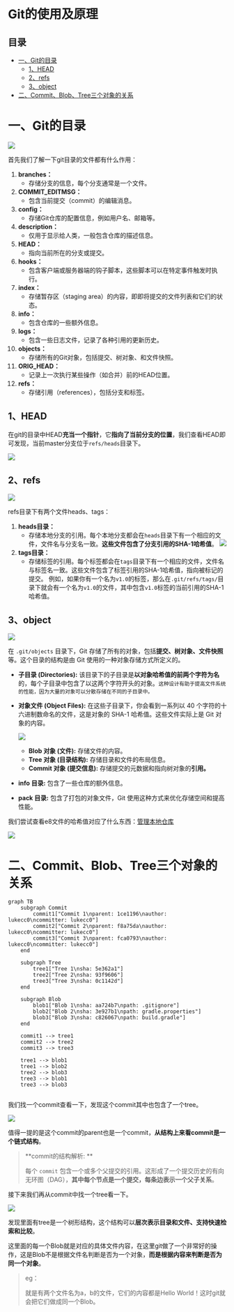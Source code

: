 # Git的使用及原理

## 目录

-   [一、Git的目录](#一Git的目录)
    -   [1、HEAD](#1HEAD)
    -   [2、refs](#2refs)
    -   [3、object](#3object)
-   [二、Commit、Blob、Tree三个对象的关系](#二CommitBlobTree三个对象的关系)

# 一、Git的目录

![](image/image_FqSdsP3SsG.png)

首先我们了解一下git目录的文件都有什么作用：

1.  **branches：**
    -   存储分支的信息，每个分支通常是一个文件。
2.  **COMMIT\_EDITMSG：**
    -   包含当前提交（commit）的编辑消息。
3.  **config：**
    -   存储Git仓库的配置信息，例如用户名、邮箱等。
4.  **description：**
    -   仅用于显示给人类，一般包含仓库的描述信息。
5.  **HEAD：**
    -   指向当前所在的分支或提交。
6.  **hooks：**
    -   包含客户端或服务器端的钩子脚本，这些脚本可以在特定事件触发时执行。
7.  **index：**
    -   存储暂存区（staging area）的内容，即即将提交的文件列表和它们的状态。
8.  **info：**
    -   包含仓库的一些额外信息。
9.  **logs：**
    -   包含一些日志文件，记录了各种引用的更新历史。
10. **objects：**
    -   存储所有的Git对象，包括提交、树对象、和文件快照。
11. **ORIG\_HEAD：**
    -   记录上一次执行某些操作（如合并）前的HEAD位置。
12. **refs：**
    -   存储引用（references），包括分支和标签。

## 1、HEAD

在git的目录中HEAD**充当一个指针**，它**指向了当前分支的位置**，我们查看HEAD即可发现，当前master分支位于`refs/heads`目录下。

![](image/image_lXhd-KHn2S.png)

## 2、refs

![](image/image_nMSjv0-o5X.png)

refs目录下有两个文件heads、tags：

1.  **heads目录：**
    -   存储本地分支的引用。每个本地分支都会在`heads`目录下有一个相应的文件，文件名与分支名一致。**这些文件包含了分支引用的SHA-1哈希值**。
        ![](image/image_mokxNu7lHI.png)
2.  **tags目录：**
    -   存储标签的引用。每个标签都会在`tags`目录下有一个相应的文件，文件名与标签名一致。这些文件包含了标签引用的SHA-1哈希值，指向被标记的提交。
        例如，如果你有一个名为`v1.0`的标签，那么在`.git/refs/tags/`目录下就会有一个名为`v1.0`的文件，其中包含`v1.0`标签的当前引用的SHA-1哈希值。

## 3、object

![](image/image_pIVSDEkNCh.png)

在 `.git/objects` 目录下，Git 存储了所有的对象，包括**提交、树对象、文件快照**等。这个目录的结构是由 Git 使用的一种对象存储方式所定义的。

-   **子目录 (Directories):** 该目录下的子目录是**以对象哈希值的前两个字符为名**的，每个子目录中包含了以这两个字符开头的对象。`这种设计有助于提高文件系统的性能，因为大量的对象可以分散存储在不同的子目录中。`
-   **对象文件 (Object Files):** 在这些子目录下，你会看到一系列以 40 个字符的十六进制数命名的文件，这是对象的 SHA-1 哈希值。这些文件实际上是 Git 对象的内容。

    ![](image/image_HRlxtTSBoP.png)
    -   **Blob 对象 (文件):** 存储文件的内容。
    -   **Tree 对象 (目录结构):** 存储目录和文件的布局信息。
    -   **Commit 对象 (提交信息):** 存储提交的元数据和指向树对象的**引用。**
-   **info 目录:** 包含了一些仓库的额外信息。
-   **pack 目录:** 包含了打包的对象文件，Git 使用这种方式来优化存储空间和提高性能。

我们尝试查看e8文件的哈希值对应了什么东西：[管理本地仓库](../Git基本命令模块/管理本地仓库/管理本地仓库.md "管理本地仓库")

![](image/image_e86SkjtDIX.png)

# 二、Commit、Blob、Tree三个对象的关系

```mermaid
graph TB
    subgraph Commit
        commit1["Commit 1\nparent: 1ce1196\nauthor: lukecc0\ncommitter: lukecc0"]
        commit2["Commit 2\nparent: f8a75da\nauthor: lukecc0\ncommitter: lukecc0"]
        commit3["Commit 3\nparent: fca0793\nauthor: lukecc0\ncommitter: lukecc0"]
    end

    subgraph Tree
        tree1["Tree 1\nsha: 5e362a1"]
        tree2["Tree 2\nsha: 93f9606"]
        tree3["Tree 3\nsha: 0c1142d"]
    end

    subgraph Blob
        blob1["Blob 1\nsha: aa724b7\npath: .gitignore"]
        blob2["Blob 2\nsha: 3e927b1\npath: gradle.properties"]
        blob3["Blob 3\nsha: c826067\npath: build.gradle"]
    end

    commit1 --> tree1
    commit2 --> tree2
    commit3 --> tree3

    tree1 --> blob1
    tree1 --> blob2
    tree2 --> blob3
    tree3 --> blob1
    tree3 --> blob3


```

我们找一个commit查看一下，发现这个commit其中也包含了一个tree。

![](image/image_iqdleq5zP9.png)

值得一提的是这个commit的parent也是一个commit，**从结构上来看commit是一个链式结构**。

> \*\*commit的结构解析: \*\*
>
> 每个 `commit` 包含一个或多个父提交的引用。这形成了一个提交历史的有向无环图（DAG），**其中每个节点是一个提交，每条边表示一个父子关系**。

接下来我们再从commit中找一个tree看一下。

![](image/image_nKkmjKDF5l.png)

发现里面有tree是一个树形结构，这个结构可以**层次表示目录和文件、支持快速检索和比较**。

这里面的每一个Blob就是对应的具体文件内容，在这里git做了一个非常好的操作，这是Blob不是根据文件名判断是否为一个对象，**而是根据内容来判断是否为同一个对象**。

> eg：
>
> 就是有两个文件名为a，b的文件，它们的内容都是Hello World！这时git就会把它们做成同一个Blob。
